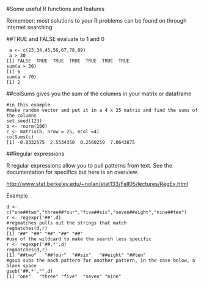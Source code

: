 #Some useful R functions and features 

Remember: most solutions to your R problems can be found on through internet searching

##TRUE and FALSE evaluate to 1 and 0

	 a <- c(23,34,45,56,67,78,89)
	 a > 30
	[1] FALSE  TRUE  TRUE  TRUE  TRUE  TRUE  TRUE
	sum(a > 30)
	[1] 6
	sum(a > 70)
	[1] 2
	
##colSums gives you the sum of the columns in your matrix or dataframe

	#in this example
	#make random vector and put it in a 4 x 25 matrix and find the sums of the columns 
	set.seed(123)
	b <- rnorm(100)
	c <- matrix(b, nrow = 25, ncol =4)
	colSums(c)
	[1] -0.8332575  2.5534350  0.2560259  7.0643875
	
##Regular expressions

R regular expressions allow you to pull patterns from text. See the documentation for specifics but here is an overview.

http://www.stat.berkeley.edu/~nolan/stat133/Fall05/lectures/RegEx.html

Example

	d <- c("one##two","three##four","five##six","seven##eight","nine##ten")
	r <- regexpr('##',d)
	#regmatches pulls out the strings that match
	regmatches(d,r)
	[1] "##" "##" "##" "##" "##"
	#use of the wildcard to make the search less specific
	r <- regexpr('##.*',d)
	regmatches(d,r)
	[1] "##two"   "##four"  "##six"   "##eight" "##ten"  
	#gsub subs the mach pattern for another pattern, in the case below, a blank space
	gsub('##.*',"",d)
	[1] "one"   "three" "five"  "seven" "nine" 
